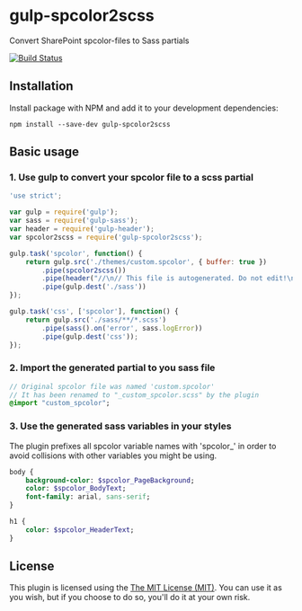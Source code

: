# gulp-spcolor2scss
Convert SharePoint spcolor-files to Sass partials

[![Build Status](https://travis-ci.org/artokai/gulp-spcolor2scss.svg?branch=master)](https://travis-ci.org/artokai/gulp-spcolor2scss)

## Installation

Install package with NPM and add it to your development dependencies:
```
npm install --save-dev gulp-spcolor2scss
```

## Basic usage

### 1. Use gulp to convert your spcolor file to a scss partial

```javascript
'use strict';

var gulp = require('gulp');
var sass = require('gulp-sass');
var header = require('gulp-header');
var spcolor2scss = require('gulp-spcolor2scss');

gulp.task('spcolor', function() {
    return gulp.src('./themes/custom.spcolor', { buffer: true })
        .pipe(spcolor2scss())
        .pipe(header("//\n// This file is autogenerated. Do not edit!\n//\n"))        
        .pipe(gulp.dest('./sass'))        
});

gulp.task('css', ['spcolor'], function() {
    return gulp.src('./sass/**/*.scss')
        .pipe(sass().on('error', sass.logError))
        .pipe(gulp.dest('css'));    
});
```

### 2. Import the generated partial to you sass file

```sass
// Original spcolor file was named 'custom.spcolor'
// It has been renamed to "_custom_spcolor.scss" by the plugin
@import "custom_spcolor";
```

### 3. Use the generated sass variables in your styles

The plugin prefixes all spcolor variable names with 'spcolor_' in order 
to avoid collisions with other variables you might be using.

```sass
body {
    background-color: $spcolor_PageBackground;
    color: $spcolor_BodyText;
    font-family: arial, sans-serif;
}

h1 {
    color: $spcolor_HeaderText;
}
```

## License
This plugin is licensed using the [The MIT License (MIT)](LICENSE). 
You can use it as you wish, but if you choose to do so, you'll do it at your own risk.



